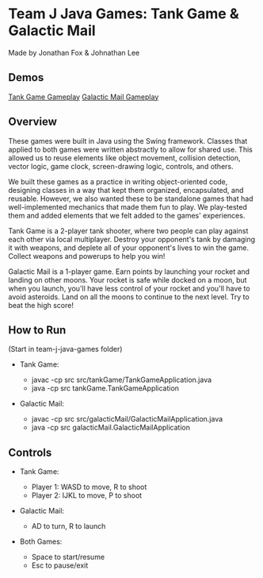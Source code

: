# Team J Java Games: Tank Game & Galactic Mail
Made by Jonathan Fox & Johnathan Lee

## Demos
[Tank Game Gameplay](https://youtu.be/e80yERqnzsY)
[Galactic Mail Gameplay](https://youtu.be/nUd_WH966tU)

## Overview
These games were built in Java using the Swing framework. Classes that applied to both games were written abstractly to allow for shared use. This allowed us to reuse elements like object movement, collision detection, vector logic, game clock, screen-drawing logic, controls, and others. 

We built these games as a practice in writing object-oriented code, designing classes in a way that kept them organized, encapsulated, and reusable. However, we also wanted these to be standalone games that had well-implemented mechanics that made them fun to play. We play-tested them and added elements that we felt added to the games' experiences.

Tank Game is a 2-player tank shooter, where two people can play against each other via local multiplayer. Destroy your opponent's tank by damaging it with weapons, and deplete all of your opponent's lives to win the game. Collect weapons and powerups to help you win!

Galactic Mail is a 1-player game. Earn points by launching your rocket and landing on other moons. Your rocket is safe while docked on a moon, but when you launch, you'll have less control of your rocket and you'll have to avoid asteroids. Land on all the moons to continue to the next level. Try to beat the high score!

## How to Run
(Start in team-j-java-games folder)
  
- Tank Game:
  - javac -cp src src/tankGame/TankGameApplication.java
  - java -cp src tankGame.TankGameApplication

- Galactic Mail:
  - javac -cp src src/galacticMail/GalacticMailApplication.java
  - java -cp src galacticMail.GalacticMailApplication

## Controls

- Tank Game:
  - Player 1: WASD to move, R to shoot
  - Player 2: IJKL to move, P to shoot

- Galactic Mail:
  - AD to turn, R to launch

- Both Games:
  - Space to start/resume
  - Esc to pause/exit